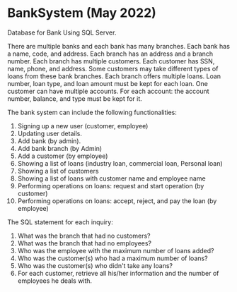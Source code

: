 # BankSystem (May 2022)
Database for Bank Using SQL Server.

There are multiple banks and each bank has many branches. Each bank has a name, code, and address. Each branch has an address and a branch number.
Each branch has multiple customers. 
Each customer has SSN, name, phone, and address. Some customers may take different types of loans from these bank branches. 
Each branch offers multiple loans. Loan number, loan type, and loan amount must be kept for each loan.
One customer can have multiple accounts. For each account: the account number, balance, and type must be kept for it.

The bank system can include the following functionalities: 
1) Signing up a new user (customer, employee)
2) Updating user details.
3) Add bank (by admin).
4) Add bank branch (by Admin) 
5) Add a customer (by employee)
6) Showing a list of loans (industry loan, commercial loan, Personal loan)
7) Showing a list of customers
8) Showing a list of loans with customer name and employee name
9) Performing operations on loans: request and start operation (by customer)
10) Performing operations on loans: accept, reject, and pay the loan (by employee)

The SQL statement for each inquiry: 
1. What was the branch that had no customers?
2. What was the branch that had no employees?
3. Who was the employee with the maximum number of loans added?
4. Who was the customer(s) who had a maximum number of loans?
5. Who was the customer(s) who didn't take any loans?
6. For each customer, retrieve all his/her information and the number of employees he deals with.
